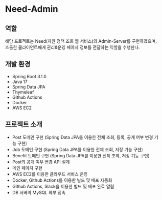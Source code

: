 # Need-Admin

## 역할

해당 프로젝트는 Need(지원 정책 조회 웹 서비스)의 Admin-Server를 구현하였으며, 호출한 클라이언트에게 관리&운영 페이지 정보를 전달하는 역할을 수행한다.

## 개발 환경

- Spring Boot 3.1.0
- Java 17
- Spring Data JPA
- Thymeleaf
- Github Actions
- Docker
- AWS EC2

## 프로젝트 소개

- Post 도메인 구현 (Spring Data JPA를 이용한 전체 조회, 등록, 공개 여부 변경 기능 구현)
- Job 도메인 구현 (Spring Data JPA를 이용한 전체 조회, 저장 기능 구현)
- Benefit 도메인 구현 (Spring Data JPA를 이용한 전체 조회, 저장 기능 구현)
- Post의 공개 여부 변경 API 설계
- 메인 페이지 구현
- AWS EC2를 이용한 클라우드 서비스 운영
- Docker, Github Actions를 이용한 빌드 및 배포 자동화
- Github Actions, Slack을 이용한 빌드 및 배포 완료 알림
- DB 서버의 MySQL 외부 접속
